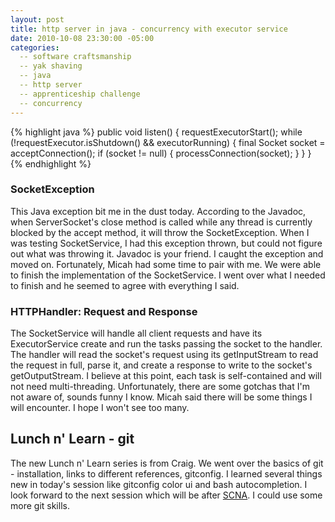 ```yaml
---
layout: post
title: http server in java - concurrency with executor service
date: 2010-10-08 23:30:00 -05:00
categories:
  -- software craftsmanship
  -- yak shaving
  -- java
  -- http server
  -- apprenticeship challenge
  -- concurrency
---
```


{% highlight java %}
public void listen()
{
  requestExecutorStart();
  while (!requestExecutor.isShutdown() && executorRunning)
  {
    final Socket socket = acceptConnection();
    if (socket != null)
    {
      processConnection(socket);
    }
  }
}
{% endhighlight %}

### SocketException

This Java exception bit me in the dust today.  According to the Javadoc, when ServerSocket's close method is called while any thread is currently blocked by the accept method, it will throw the SocketException.  When I was testing SocketService, I had this exception thrown, but could not figure out what was throwing it.  Javadoc is your friend.  I caught the exception and moved on.  Fortunately, Micah had some time to pair with me.  We were able to finish the implementation of the SocketService.  I went over what I needed to finish and he seemed to agree with everything I said.

### HTTPHandler: Request and Response

The SocketService will handle all client requests and have its ExecutorService create and run the tasks passing the socket to the handler.  The handler will read the socket's request using its getInputStream to read the request in full, parse it, and create a response to write to the socket's getOutputStream.  I believe at this point, each task is self-contained and will not need multi-threading.  Unfortunately, there are some gotchas that I'm not aware of, sounds funny I know.  Micah said there will be some things I will encounter.  I hope I won't see too many.

## Lunch n' Learn - git

The new Lunch n' Learn series is from Craig.  We went over the basics of git - installation, links to different references, gitconfig.  I learned several things new in today's session like gitconfig color ui and bash autocompletion.  I look forward to the next session which will be after [SCNA](http://scna.softwarecraftsmanship.org/).  I could use some more git skills.
